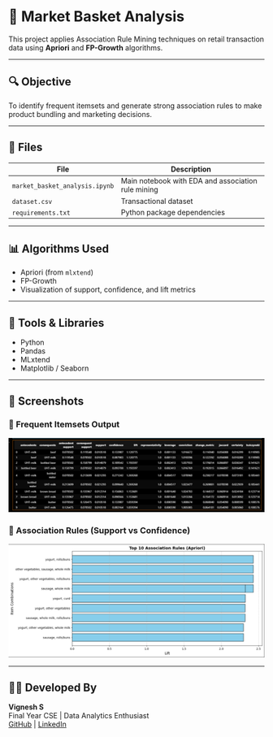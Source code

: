# 🛒 Market Basket Analysis

This project applies Association Rule Mining techniques on retail transaction data using **Apriori** and **FP-Growth** algorithms.

---

## 🔍 Objective
To identify frequent itemsets and generate strong association rules to make product bundling and marketing decisions.

---

## 📁 Files
| File | Description |
|------|-------------|
| `market_basket_analysis.ipynb` | Main notebook with EDA and association rule mining |
| `dataset.csv` | Transactional dataset |
| `requirements.txt` | Python package dependencies |

---

## 📊 Algorithms Used
- Apriori (from `mlxtend`)
- FP-Growth
- Visualization of support, confidence, and lift metrics

---

## 🔧 Tools & Libraries
- Python
- Pandas
- MLxtend
- Matplotlib / Seaborn

---

## 📸 Screenshots

### 🔹 Frequent Itemsets Output
![Frequent Itemsets](frequent_itemsets.png)

### 🔹 Association Rules (Support vs Confidence)
![Association Rules](association_rules_chart.png)

---

## 👨‍💻 Developed By
**Vignesh S**  
Final Year CSE | Data Analytics Enthusiast  
[GitHub](https://github.com/Vigneshsaravanan12) | [LinkedIn](https://www.linkedin.com/in/vignesh-s-14273a334)

